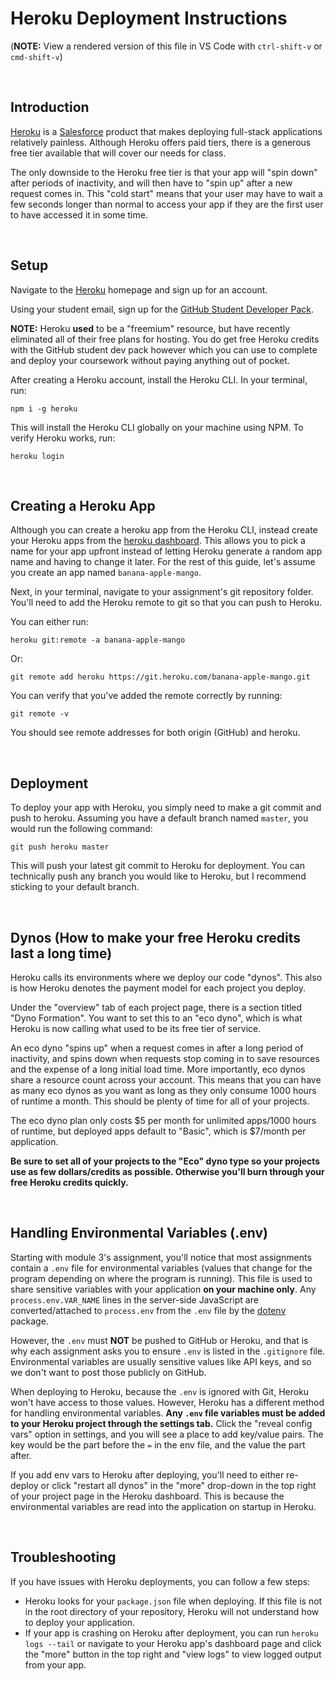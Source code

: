 # Heroku Deployment Instructions

(**NOTE:** View a rendered version of this file in VS Code with `ctrl-shift-v` or `cmd-shift-v`)

&nbsp;
## Introduction

[Heroku](https://www.heroku.com/) is a [Salesforce](https://www.salesforce.com/) product that makes deploying full-stack applications relatively painless. Although Heroku offers paid tiers, there is a generous free tier available that will cover our needs for class.

The only downside to the Heroku free tier is that your app will "spin down" after periods of inactivity, and will then have to "spin up" after a new request comes in. This "cold start" means that your user may have to wait a few seconds longer than normal to access your app if they are the first user to have accessed it in some time.

&nbsp;
## Setup

Navigate to the [Heroku](https://www.heroku.com/) homepage and sign up for an account.

Using your student email, sign up for the [GitHub Student Developer Pack](https://education.github.com/pack).

**NOTE:** Heroku **used** to be a "freemium" resource, but have recently eliminated all of their free plans for hosting. You do get free Heroku credits with the GitHub student dev pack however which you can use to complete and deploy your coursework without paying anything out of pocket.

After creating a Heroku account, install the Heroku CLI. In your terminal, run:

```
npm i -g heroku
```

This will install the Heroku CLI globally on your machine using NPM. To verify Heroku works, run:

```
heroku login
```

&nbsp;
## Creating a Heroku App

Although you can create a heroku app from the Heroku CLI, instead create your Heroku apps from the [heroku dashboard](https://dashboard.heroku.com/new-app). This allows you to pick a name for your app upfront instead of letting Heroku generate a random app name and having to change it later. For the rest of this guide, let's assume you create an app named `banana-apple-mango`.

Next, in your terminal, navigate to your assignment's git repository folder. You'll need to add the Heroku remote to git so that you can push to Heroku.

You can either run:

```
heroku git:remote -a banana-apple-mango
```

Or:

```
git remote add heroku https://git.heroku.com/banana-apple-mango.git
```

You can verify that you've added the remote correctly by running:

```
git remote -v
```

You should see remote addresses for both origin (GitHub) and heroku.

&nbsp;
## Deployment

To deploy your app with Heroku, you simply need to make a git commit and push to heroku. Assuming you have a default branch named `master`, you would run the following command:

```
git push heroku master
```

This will push your latest git commit to Heroku for deployment. You can technically push any branch you would like to Heroku, but I recommend sticking to your default branch.

&nbsp;
## Dynos (How to make your free Heroku credits last a long time)

Heroku calls its environments where we deploy our code "dynos". This also is how Heroku denotes the payment model for each project you deploy.

Under the "overview" tab of each project page, there is a section titled "Dyno Formation". You want to set this to an "eco dyno", which is what Heroku is now calling what used to be its free tier of service.

An eco dyno "spins up" when a request comes in after a long period of inactivity, and spins down when requests stop coming in to save resources and the expense of a long initial load time. More importantly, eco dynos share a resource count across your account. This means that you can have as many eco dynos as you want as long as they only consume 1000 hours of runtime a month. This should be plenty of time for all of your projects.

The eco dyno plan only costs $5 per month for unlimited apps/1000 hours of runtime, but deployed apps default to "Basic", which is $7/month per application.

**Be sure to set all of your projects to the "Eco" dyno type so your projects use as few dollars/credits as possible. Otherwise you'll burn through your free Heroku credits quickly.**

&nbsp;
## Handling Environmental Variables (.env)

Starting with module 3's assignment, you'll notice that most assignments contain a `.env` file for environmental variables (values that change for the program depending on where the program is running). This file is used to share sensitive variables with your application **on your machine only**. Any `process.env.VAR_NAME` lines in the server-side JavaScript are converted/attached to `process.env` from the `.env` file by the [dotenv](https://www.npmjs.com/package/dotenv) package.

However, the `.env` must **NOT** be pushed to GitHub or Heroku, and that is why each assignment asks you to ensure `.env` is listed in the `.gitignore` file. Environmental variables are usually sensitive values like API keys, and so we don't want to post those publicly on GitHub.

When deploying to Heroku, because the `.env` is ignored with Git, Heroku won't have access to those values. However, Heroku has a different method for handling environmental variables. **Any `.env` file variables must be added to your Heroku project through the settings tab.** Click the "reveal config vars" option in settings, and you will see a place to add key/value pairs. The key would be the part before the `=` in the env file, and the value the part after.

If you add env vars to Heroku after deploying, you'll need to either re-deploy or click "restart all dynos" in the "more" drop-down in the top right of your project page in the Heroku dashboard. This is because the environmental variables are read into the application on startup in Heroku.

&nbsp;
## Troubleshooting

If you have issues with Heroku deployments, you can follow a few steps:

- Heroku looks for your `package.json` file when deploying. If this file is not in the root directory of your repository, Heroku will not understand how to deploy your application.
- If your app is crashing on Heroku after deployment, you can run `heroku logs --tail` or navigate to your Heroku app's dashboard page and click the "more" button in the top right and "view logs" to view logged output from your app.

